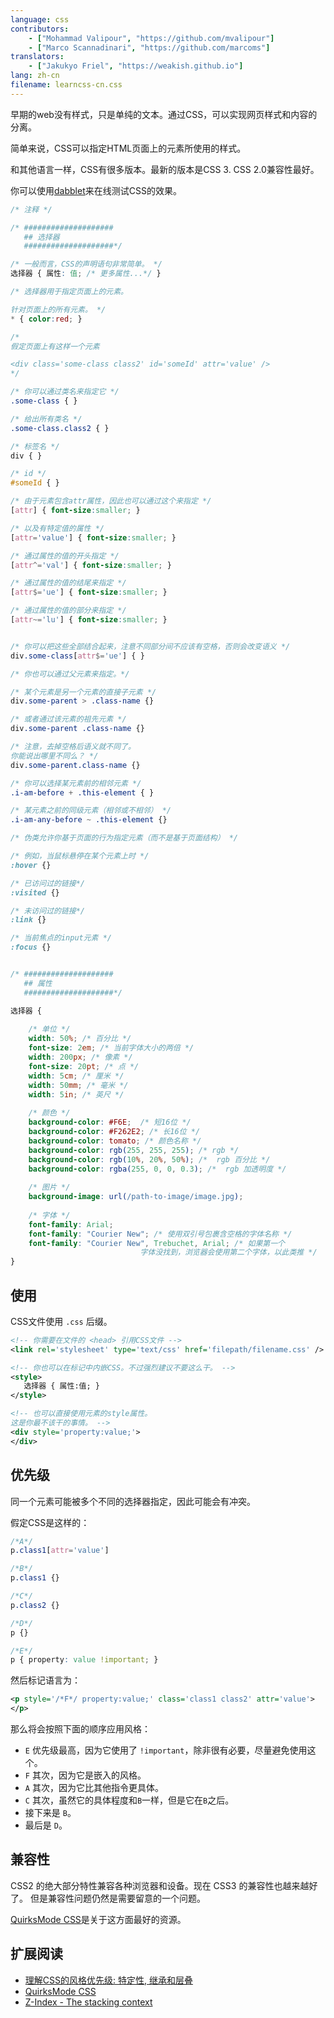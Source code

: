 ```yaml
---
language: css
contributors:
    - ["Mohammad Valipour", "https://github.com/mvalipour"]
    - ["Marco Scannadinari", "https://github.com/marcoms"]
translators:
    - ["Jakukyo Friel", "https://weakish.github.io"]
lang: zh-cn
filename: learncss-cn.css
---
```


早期的web没有样式，只是单纯的文本。通过CSS，可以实现网页样式和内容的分离。

简单来说，CSS可以指定HTML页面上的元素所使用的样式。

和其他语言一样，CSS有很多版本。最新的版本是CSS 3. CSS 2.0兼容性最好。

你可以使用[dabblet](http://dabblet.com/)来在线测试CSS的效果。

```css
/* 注释 */

/* ####################
   ## 选择器
   ####################*/

/* 一般而言，CSS的声明语句非常简单。 */
选择器 { 属性: 值; /* 更多属性...*/ }

/* 选择器用于指定页面上的元素。

针对页面上的所有元素。 */
* { color:red; }

/*
假定页面上有这样一个元素

<div class='some-class class2' id='someId' attr='value' />
*/

/* 你可以通过类名来指定它 */
.some-class { }

/* 给出所有类名 */
.some-class.class2 { }

/* 标签名 */
div { }

/* id */
#someId { }

/* 由于元素包含attr属性，因此也可以通过这个来指定 */
[attr] { font-size:smaller; }

/* 以及有特定值的属性 */
[attr='value'] { font-size:smaller; }

/* 通过属性的值的开头指定 */
[attr^='val'] { font-size:smaller; }

/* 通过属性的值的结尾来指定 */
[attr$='ue'] { font-size:smaller; }

/* 通过属性的值的部分来指定 */
[attr~='lu'] { font-size:smaller; }


/* 你可以把这些全部结合起来，注意不同部分间不应该有空格，否则会改变语义 */
div.some-class[attr$='ue'] { }

/* 你也可以通过父元素来指定。*/

/* 某个元素是另一个元素的直接子元素 */
div.some-parent > .class-name {}

/* 或者通过该元素的祖先元素 */
div.some-parent .class-name {}

/* 注意，去掉空格后语义就不同了。
你能说出哪里不同么？ */
div.some-parent.class-name {}

/* 你可以选择某元素前的相邻元素 */
.i-am-before + .this-element { }

/* 某元素之前的同级元素（相邻或不相邻） */
.i-am-any-before ~ .this-element {}

/* 伪类允许你基于页面的行为指定元素（而不是基于页面结构） */

/* 例如，当鼠标悬停在某个元素上时 */
:hover {}

/* 已访问过的链接*/
:visited {}

/* 未访问过的链接*/
:link {}

/* 当前焦点的input元素 */
:focus {}


/* ####################
   ## 属性
   ####################*/

选择器 {
    
    /* 单位 */
    width: 50%; /* 百分比 */
    font-size: 2em; /* 当前字体大小的两倍 */
    width: 200px; /* 像素 */
    font-size: 20pt; /* 点 */
    width: 5cm; /* 厘米 */
    width: 50mm; /* 毫米 */
    width: 5in; /* 英尺 */
    
    /* 颜色 */
    background-color: #F6E;  /* 短16位 */
    background-color: #F262E2; /* 长16位 */
    background-color: tomato; /* 颜色名称 */
    background-color: rgb(255, 255, 255); /* rgb */
    background-color: rgb(10%, 20%, 50%); /*  rgb 百分比 */
    background-color: rgba(255, 0, 0, 0.3); /*  rgb 加透明度 */
    
    /* 图片 */
    background-image: url(/path-to-image/image.jpg);
    
    /* 字体 */
    font-family: Arial;
    font-family: "Courier New"; /* 使用双引号包裹含空格的字体名称 */
    font-family: "Courier New", Trebuchet, Arial; /* 如果第一个
    						 字体没找到，浏览器会使用第二个字体，以此类推 */
}

```

## 使用

CSS文件使用 `.css` 后缀。

```xml
<!-- 你需要在文件的 <head> 引用CSS文件 -->
<link rel='stylesheet' type='text/css' href='filepath/filename.css' />

<!-- 你也可以在标记中内嵌CSS。不过强烈建议不要这么干。 -->
<style>
   选择器 { 属性:值; }
</style>

<!-- 也可以直接使用元素的style属性。
这是你最不该干的事情。 -->
<div style='property:value;'>
</div>

```

## 优先级

同一个元素可能被多个不同的选择器指定，因此可能会有冲突。

假定CSS是这样的：

```css
/*A*/
p.class1[attr='value']

/*B*/
p.class1 {}

/*C*/
p.class2 {}

/*D*/
p {}

/*E*/
p { property: value !important; }

```

然后标记语言为：

```xml
<p style='/*F*/ property:value;' class='class1 class2' attr='value'>
</p>
```

那么将会按照下面的顺序应用风格：


* `E` 优先级最高，因为它使用了 `!important`，除非很有必要，尽量避免使用这个。
* `F` 其次，因为它是嵌入的风格。
* `A` 其次，因为它比其他指令更具体。
* `C` 其次，虽然它的具体程度和`B`一样，但是它在`B`之后。
* 接下来是 `B`。
* 最后是 `D`。

## 兼容性

CSS2 的绝大部分特性兼容各种浏览器和设备。现在 CSS3 的兼容性也越来越好了。
但是兼容性问题仍然是需要留意的一个问题。

[QuirksMode CSS](http://www.quirksmode.org/css/)是关于这方面最好的资源。

## 扩展阅读

* [理解CSS的风格优先级: 特定性, 继承和层叠](http://www.vanseodesign.com/css/css-specificity-inheritance-cascaade/)
* [QuirksMode CSS](http://www.quirksmode.org/css/)
* [Z-Index - The stacking context](https://developer.mozilla.org/en-US/docs/Web/Guide/CSS/Understanding_z_index/The_stacking_context)
